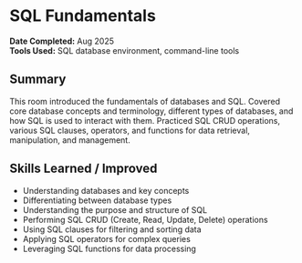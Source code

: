 # SQL Fundamentals

**Date Completed:** Aug 2025  
**Tools Used:** SQL database environment, command-line tools

## Summary
This room introduced the fundamentals of databases and SQL. Covered core database concepts and terminology, different types of databases, and how SQL is used to interact with them. Practiced SQL CRUD operations, various SQL clauses, operators, and functions for data retrieval, manipulation, and management.

## Skills Learned / Improved
- Understanding databases and key concepts
- Differentiating between database types
- Understanding the purpose and structure of SQL
- Performing SQL CRUD (Create, Read, Update, Delete) operations
- Using SQL clauses for filtering and sorting data
- Applying SQL operators for complex queries
- Leveraging SQL functions for data processing
